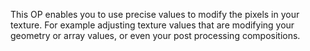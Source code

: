 This OP enables you to use precise values to modify the pixels in your texture.
For example adjusting texture values that are modifying your geometry or array values, or even your post processing compositions.
